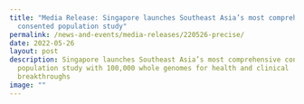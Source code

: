 ```yaml
---
title: "Media Release: Singapore launches Southeast Asia’s most comprehensive
  consented population study"
permalink: /news-and-events/media-releases/220526-precise/
date: 2022-05-26
layout: post
description: Singapore launches Southeast Asia’s most comprehensive consented
  population study with 100,000 whole genomes for health and clinical
  breakthroughs
image: ""
---
```


